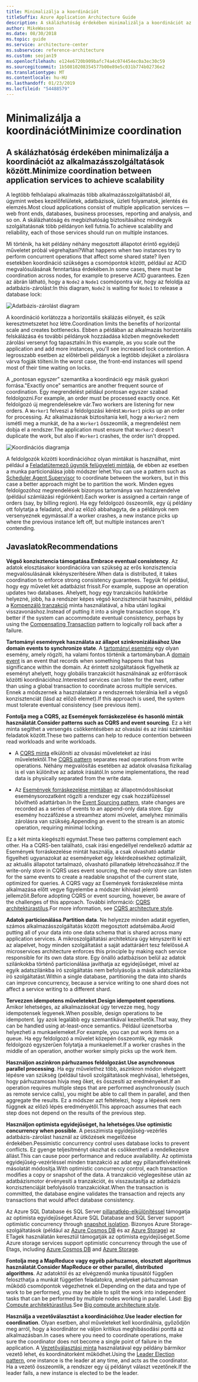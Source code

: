 ```yaml
---
title: Minimalizálja a koordinációt
titleSuffix: Azure Application Architecture Guide
description: A skálázhatóság érdekében minimalizálja a koordinációt az alkalmazásszolgáltatások között.
author: MikeWasson
ms.date: 08/30/2018
ms.topic: guide
ms.service: architecture-center
ms.subservice: reference-architecture
ms.custom: seojan19
ms.openlocfilehash: e124e6720b909bafc74a4c074454ec0a3ec30c59
ms.sourcegitcommit: 1b50810208354577b00e89e5c031b774b02736e2
ms.translationtype: MT
ms.contentlocale: hu-HU
ms.lasthandoff: 01/23/2019
ms.locfileid: "54488579"
---
```

# <a name="minimize-coordination"></a><span data-ttu-id="97998-103">Minimalizálja a koordinációt</span><span class="sxs-lookup"><span data-stu-id="97998-103">Minimize coordination</span></span>

## <a name="minimize-coordination-between-application-services-to-achieve-scalability"></a><span data-ttu-id="97998-104">A skálázhatóság érdekében minimalizálja a koordinációt az alkalmazásszolgáltatások között.</span><span class="sxs-lookup"><span data-stu-id="97998-104">Minimize coordination between application services to achieve scalability</span></span>

<span data-ttu-id="97998-105">A legtöbb felhőalapú alkalmazás több alkalmazásszolgáltatásból áll, úgymint webes kezelőfelületek, adatbázisok, üzleti folyamatok, jelentés és elemzés.</span><span class="sxs-lookup"><span data-stu-id="97998-105">Most cloud applications consist of multiple application services &mdash; web front ends, databases, business processes, reporting and analysis, and so on.</span></span> <span data-ttu-id="97998-106">A skálázhatóság és megbízhatóság biztosításához mindegyik szolgáltatásnak több példányon kell futnia.</span><span class="sxs-lookup"><span data-stu-id="97998-106">To achieve scalability and reliability, each of those services should run on multiple instances.</span></span>

<span data-ttu-id="97998-107">Mi történik, ha két példány néhány megosztott állapotot érintő egyidejű műveletet próbál végrehajtani?</span><span class="sxs-lookup"><span data-stu-id="97998-107">What happens when two instances try to perform concurrent operations that affect some shared state?</span></span> <span data-ttu-id="97998-108">Ilyen esetekben koordináció szükséges a csomópontok között, például az ACID megvalósulásának fenntartása érdekében.</span><span class="sxs-lookup"><span data-stu-id="97998-108">In some cases, there must be coordination across nodes, for example to preserve ACID guarantees.</span></span> <span data-ttu-id="97998-109">Ezen az ábrán látható, hogy a `Node2` a `Node1` csomópontra vár, hogy az feloldja az adatbázis-zárolást:</span><span class="sxs-lookup"><span data-stu-id="97998-109">In this diagram, `Node2` is waiting for `Node1` to release a database lock:</span></span>

![Adatbázis-zárolást diagram](./images/database-lock.svg)

<span data-ttu-id="97998-111">A koordináció korlátozza a horizontális skálázás előnyeit, és szűk keresztmetszetet hoz létre.</span><span class="sxs-lookup"><span data-stu-id="97998-111">Coordination limits the benefits of horizontal scale and creates bottlenecks.</span></span> <span data-ttu-id="97998-112">Ebben a példában az alkalmazás horizontális felskálázása és további példányok hozzáadása közben megnövekedett zárolási versenyt fog tapasztalni.</span><span class="sxs-lookup"><span data-stu-id="97998-112">In this example, as you scale out the application and add more instances, you'll see increased lock contention.</span></span> <span data-ttu-id="97998-113">A legrosszabb esetben az előtérbeli példányok a legtöbb idejüket a zárolásra várva fogják tölteni.</span><span class="sxs-lookup"><span data-stu-id="97998-113">In the worst case, the front-end instances will spend most of their time waiting on locks.</span></span>

<span data-ttu-id="97998-114">A „pontosan egyszer” szemantika a koordináció egy másik gyakori forrása.</span><span class="sxs-lookup"><span data-stu-id="97998-114">"Exactly once" semantics are another frequent source of coordination.</span></span> <span data-ttu-id="97998-115">Egy megrendelést például pontosan egyszer szabad feldolgozni.</span><span class="sxs-lookup"><span data-stu-id="97998-115">For example, an order must be processed exactly once.</span></span> <span data-ttu-id="97998-116">Két feldolgozó új megrendelésekre vár.</span><span class="sxs-lookup"><span data-stu-id="97998-116">Two workers are listening for new orders.</span></span> <span data-ttu-id="97998-117">A `Worker1` felveszi a feldolgozási kérést.</span><span class="sxs-lookup"><span data-stu-id="97998-117">`Worker1` picks up an order for processing.</span></span> <span data-ttu-id="97998-118">Az alkalmazásnak biztosítania kell, hogy a `Worker2` nem ismétli meg a munkát, de ha a `Worker1` összeomlik, a megrendelést nem dobja el a rendszer.</span><span class="sxs-lookup"><span data-stu-id="97998-118">The application must ensure that `Worker2` doesn't duplicate the work, but also if `Worker1` crashes, the order isn't dropped.</span></span>

![Koordinációs diagramja](./images/coordination.svg)

<span data-ttu-id="97998-120">A feldolgozók közötti koordinációhoz olyan mintákat is használhat, mint például a [Feladatütemező ügynök felügyeleti mintája][sas-pattern], de ebben az esetben a munka particionálása jobb módszer lehet.</span><span class="sxs-lookup"><span data-stu-id="97998-120">You can use a pattern such as [Scheduler Agent Supervisor][sas-pattern] to coordinate between the workers, but in this case a better approach might be to partition the work.</span></span> <span data-ttu-id="97998-121">Minden egyes feldolgozóhoz megrendelések bizonyos tartománya van hozzárendelve (például számlázási régiónként).</span><span class="sxs-lookup"><span data-stu-id="97998-121">Each worker is assigned a certain range of orders (say, by billing region).</span></span> <span data-ttu-id="97998-122">Ha egy feldolgozó összeomlik, egy új példány ott folytatja a feladatot, ahol az előző abbahagyta, de a példányok nem versenyeznek egymással.</span><span class="sxs-lookup"><span data-stu-id="97998-122">If a worker crashes, a new instance picks up where the previous instance left off, but multiple instances aren't contending.</span></span>

## <a name="recommendations"></a><span data-ttu-id="97998-123">Javaslatok</span><span class="sxs-lookup"><span data-stu-id="97998-123">Recommendations</span></span>

<span data-ttu-id="97998-124">**Végső konzisztencia támogatása**.</span><span class="sxs-lookup"><span data-stu-id="97998-124">**Embrace eventual consistency**.</span></span> <span data-ttu-id="97998-125">Az adatok elosztásakor koordinációra van szükség az erős konzisztencia megvalósulásának kikényszerítésére.</span><span class="sxs-lookup"><span data-stu-id="97998-125">When data is distributed, it takes coordination to enforce strong consistency guarantees.</span></span> <span data-ttu-id="97998-126">Tegyük fel például, hogy egy művelet két adatbázist frissít.</span><span class="sxs-lookup"><span data-stu-id="97998-126">For example, suppose an operation updates two databases.</span></span> <span data-ttu-id="97998-127">Ahelyett, hogy egy tranzakciós hatókörbe helyezné, jobb, ha a rendszer képes végső konzisztenciát használni, például a [Kompenzáló tranzakció][compensating-transaction] minta használatával, a hiba utáni logikai visszavonáshoz.</span><span class="sxs-lookup"><span data-stu-id="97998-127">Instead of putting it into a single transaction scope, it's better if the system can accommodate eventual consistency, perhaps by using the [Compensating Transaction][compensating-transaction] pattern to logically roll back after a failure.</span></span>

<span data-ttu-id="97998-128">**Tartományi események használata az állapot szinkronizálásához**.</span><span class="sxs-lookup"><span data-stu-id="97998-128">**Use domain events to synchronize state**.</span></span> <span data-ttu-id="97998-129">A [tartományi esemény][domain-event] egy olyan esemény, amely rögzíti, ha valami fontos történik a tartományban.</span><span class="sxs-lookup"><span data-stu-id="97998-129">A [domain event][domain-event] is an event that records when something happens that has significance within the domain.</span></span> <span data-ttu-id="97998-130">Az érintett szolgáltatások figyelhetik az eseményt ahelyett, hogy globális tranzakciót használnának az erőforrások közötti koordinációhoz.</span><span class="sxs-lookup"><span data-stu-id="97998-130">Interested services can listen for the event, rather than using a global transaction to coordinate across multiple services.</span></span> <span data-ttu-id="97998-131">Ennek a módszernek a használatakor a rendszernek tolerálnia kell a végső konzisztenciát (lásd az előző elemet).</span><span class="sxs-lookup"><span data-stu-id="97998-131">If this approach is used, the system must tolerate eventual consistency (see previous item).</span></span>

<span data-ttu-id="97998-132">**Fontolja meg a CQRS, az Események forráskezelése és hasonló minták használatát**.</span><span class="sxs-lookup"><span data-stu-id="97998-132">**Consider patterns such as CQRS and event sourcing**.</span></span> <span data-ttu-id="97998-133">Ez a két minta segíthet a versengés csökkentésében az olvasási és az írási számítási feladatok között.</span><span class="sxs-lookup"><span data-stu-id="97998-133">These two patterns can help to reduce contention between read workloads and write workloads.</span></span>

- <span data-ttu-id="97998-134">A [CQRS minta][cqrs-pattern] elkülöníti az olvasási műveleteket az írási műveletektől.</span><span class="sxs-lookup"><span data-stu-id="97998-134">The [CQRS pattern][cqrs-pattern] separates read operations from write operations.</span></span> <span data-ttu-id="97998-135">Néhány megvalósítás esetében az adatok olvasása fizikailag is el van különítve az adatok írásától.</span><span class="sxs-lookup"><span data-stu-id="97998-135">In some implementations, the read data is physically separated from the write data.</span></span>

- <span data-ttu-id="97998-136">Az [Események forráskezelése mintában][event-sourcing] az állapotmódosításokat eseménysorozatként rögzíti a rendszer egy csak hozzáfűzéssel bővíthető adattárban.</span><span class="sxs-lookup"><span data-stu-id="97998-136">In the [Event Sourcing pattern][event-sourcing], state changes are recorded as a series of events to an append-only data store.</span></span> <span data-ttu-id="97998-137">Egy esemény hozzáfőzése a streamhez atomi művelet, amelyhez minimális zárolásra van szükség.</span><span class="sxs-lookup"><span data-stu-id="97998-137">Appending an event to the stream is an atomic operation, requiring minimal locking.</span></span>

<span data-ttu-id="97998-138">Ez a két minta kiegészíti egymást.</span><span class="sxs-lookup"><span data-stu-id="97998-138">These two patterns complement each other.</span></span> <span data-ttu-id="97998-139">Ha a CQRS-ben található, csak írási engedéllyel rendelkező adattár az Események forráskezelése mintát használja, a csak olvasható adattár figyelheti ugyanazokat az eseményeket egy lekérdezésekhez optimalizált, az aktuális állapotot tartalmazó, olvasható pillanatkép létrehozásához.</span><span class="sxs-lookup"><span data-stu-id="97998-139">If the write-only store in CQRS uses event sourcing, the read-only store can listen for the same events to create a readable snapshot of the current state, optimized for queries.</span></span> <span data-ttu-id="97998-140">A CQRS vagy az Események forráskezelése minta alkalmazása előtt vegye figyelembe a módszer kihívást jelentő jellemzőit.</span><span class="sxs-lookup"><span data-stu-id="97998-140">Before adopting CQRS or event sourcing, however, be aware of the challenges of this approach.</span></span> <span data-ttu-id="97998-141">További információ: [CQRS architektúrastílus][cqrs-style].</span><span class="sxs-lookup"><span data-stu-id="97998-141">For more information, see [CQRS architecture style][cqrs-style].</span></span>

<span data-ttu-id="97998-142">**Adatok particionálása**.</span><span class="sxs-lookup"><span data-stu-id="97998-142">**Partition data**.</span></span>  <span data-ttu-id="97998-143">Ne helyezze minden adatát egyetlen, számos alkalmazásszolgáltatás között megosztott adatsémába.</span><span class="sxs-lookup"><span data-stu-id="97998-143">Avoid putting all of your data into one data schema that is shared across many application services.</span></span> <span data-ttu-id="97998-144">A mikroszolgáltatási architektúra úgy kényszeríti ki ezt az alapelvet, hogy minden szolgáltatást a saját adattáráért tesz felelőssé.</span><span class="sxs-lookup"><span data-stu-id="97998-144">A microservices architecture enforces this principle by making each service responsible for its own data store.</span></span> <span data-ttu-id="97998-145">Egy önálló adatbázison belül az adatok szilánkokba történő particionálása javíthatja az egyidejűséget, mivel az egyik adatszilánkba író szolgáltatás nem befolyásolja a másik adatszilánkba író szolgáltatást.</span><span class="sxs-lookup"><span data-stu-id="97998-145">Within a single database, partitioning the data into shards can improve concurrency, because a service writing to one shard does not affect a service writing to a different shard.</span></span>

<span data-ttu-id="97998-146">**Tervezzen idempotens műveleteket**.</span><span class="sxs-lookup"><span data-stu-id="97998-146">**Design idempotent operations**.</span></span> <span data-ttu-id="97998-147">Amikor lehetséges, az alkalmazásokat úgy tervezze meg, hogy idempotensek legyenek.</span><span class="sxs-lookup"><span data-stu-id="97998-147">When possible, design operations to be idempotent.</span></span> <span data-ttu-id="97998-148">Így azok legalább egy szemantikával kezelhetők.</span><span class="sxs-lookup"><span data-stu-id="97998-148">That way, they can be handled using at-least-once semantics.</span></span> <span data-ttu-id="97998-149">Például üzenetsorba helyezheti a munkaelemeket.</span><span class="sxs-lookup"><span data-stu-id="97998-149">For example, you can put work items on a queue.</span></span> <span data-ttu-id="97998-150">Ha egy feldolgozó a művelet közepén összeomlik, egy másik feldolgozó egyszerűen folytatja a munkaelemet.</span><span class="sxs-lookup"><span data-stu-id="97998-150">If a worker crashes in the middle of an operation, another worker simply picks up the work item.</span></span>

<span data-ttu-id="97998-151">**Használjon aszinkron párhuzamos feldolgozást**.</span><span class="sxs-lookup"><span data-stu-id="97998-151">**Use asynchronous parallel processing**.</span></span> <span data-ttu-id="97998-152">Ha egy művelethez több, aszinkron módon elvégzett lépésre van szükség (például távoli szolgáltatások meghívása), lehetséges, hogy párhuzamosan hívja meg őket, és összesíti az eredményeket.</span><span class="sxs-lookup"><span data-stu-id="97998-152">If an operation requires multiple steps that are performed asynchronously (such as remote service calls), you might be able to call them in parallel, and then aggregate the results.</span></span> <span data-ttu-id="97998-153">Ez a módszer azt feltételezi, hogy a lépések nem függnek az előző lépés eredményétől.</span><span class="sxs-lookup"><span data-stu-id="97998-153">This approach assumes that each step does not depend on the results of the previous step.</span></span>

<span data-ttu-id="97998-154">**Használjon optimista egyidejűséget, ha lehetséges**.</span><span class="sxs-lookup"><span data-stu-id="97998-154">**Use optimistic concurrency when possible**.</span></span> <span data-ttu-id="97998-155">A pesszimista egyidejűség-vezérlés adatbázis-zárolást használ az ütközések megelőzése érdekében.</span><span class="sxs-lookup"><span data-stu-id="97998-155">Pessimistic concurrency control uses database locks to prevent conflicts.</span></span> <span data-ttu-id="97998-156">Ez gyenge teljesítményt okozhat és csökkentheti a rendelkezésre állást.</span><span class="sxs-lookup"><span data-stu-id="97998-156">This can cause poor performance and reduce availability.</span></span> <span data-ttu-id="97998-157">Az optimista egyidejűség-vezérléssel minden tranzakció az adat egy pillanatfelvételének másolatát módosítja.</span><span class="sxs-lookup"><span data-stu-id="97998-157">With optimistic concurrency control, each transaction modifies a copy or snapshot of the data.</span></span> <span data-ttu-id="97998-158">A tranzakció véglegesítése után az adatbázismotor érvényesíti a tranzakciót, és visszautasítja az adatbázis konzisztenciáját befolyásoló tranzakciókat.</span><span class="sxs-lookup"><span data-stu-id="97998-158">When the transaction is committed, the database engine validates the transaction and rejects any transactions that would affect database consistency.</span></span>

<span data-ttu-id="97998-159">Az Azure SQL Database és SQL Server [pillanatkép-elkülönítéssel][sql-snapshot-isolation] támogatja az optimista egyidejűséget.</span><span class="sxs-lookup"><span data-stu-id="97998-159">Azure SQL Database and SQL Server support optimistic concurrency through [snapshot isolation][sql-snapshot-isolation].</span></span> <span data-ttu-id="97998-160">Bizonyos Azure Storage-szolgáltatások (például az [Azure Cosmos DB][cosmosdb-faq] és az [Azure Storage][storage-concurrency]) az ETagek használatán keresztül támogatják az optimista egyidejűséget.</span><span class="sxs-lookup"><span data-stu-id="97998-160">Some Azure storage services support optimistic concurrency through the use of Etags, including [Azure Cosmos DB][cosmosdb-faq] and [Azure Storage][storage-concurrency].</span></span>

<span data-ttu-id="97998-161">**Fontolja meg a MapReduce vagy egyéb párhuzamos, elosztott algoritmus használatát**.</span><span class="sxs-lookup"><span data-stu-id="97998-161">**Consider MapReduce or other parallel, distributed algorithms**.</span></span> <span data-ttu-id="97998-162">Az adatoktól és az elvégzendő munka típusától függően feloszthatja a munkát független feladatokra, amelyeket párhuzamosan működő csomópontok végezhetnek el.</span><span class="sxs-lookup"><span data-stu-id="97998-162">Depending on the data and type of work to be performed, you may be able to split the work into independent tasks that can be performed by multiple nodes working in parallel.</span></span> <span data-ttu-id="97998-163">Lásd: [Big Compute architektúrastílus][big-compute].</span><span class="sxs-lookup"><span data-stu-id="97998-163">See [Big compute architecture style][big-compute].</span></span>

<span data-ttu-id="97998-164">**Használja a vezetőválasztást a koordinációhoz**.</span><span class="sxs-lookup"><span data-stu-id="97998-164">**Use leader election for coordination**.</span></span> <span data-ttu-id="97998-165">Olyan esetben, ahol műveleteket kell koordinálnia, győződjön meg arról, hogy a koordinátor ne váljon kritikus meghibásodási ponttá az alkalmazásban.</span><span class="sxs-lookup"><span data-stu-id="97998-165">In cases where you need to coordinate operations, make sure the coordinator does not become a single point of failure in the application.</span></span> <span data-ttu-id="97998-166">A [Vezetőválasztási minta][leader-election] használatával egy példány bármikor vezető lehet, és koordinátorként működhet.</span><span class="sxs-lookup"><span data-stu-id="97998-166">Using the [Leader Election pattern][leader-election], one instance is the leader at any time, and acts as the coordinator.</span></span> <span data-ttu-id="97998-167">Ha a vezető összeomlik, a rendszer egy új példányt választ vezetőnek.</span><span class="sxs-lookup"><span data-stu-id="97998-167">If the leader fails, a new instance is elected to be the leader.</span></span>

<!-- links -->

[big-compute]: ../architecture-styles/big-compute.md
[compensating-transaction]: ../../patterns/compensating-transaction.md
[cqrs-style]: ../architecture-styles/cqrs.md
[cqrs-pattern]: ../../patterns/cqrs.md
[cosmosdb-faq]: /azure/cosmos-db/faq
[domain-event]: https://martinfowler.com/eaaDev/DomainEvent.html
[event-sourcing]: ../../patterns/event-sourcing.md
[leader-election]: ../../patterns/leader-election.md
[sas-pattern]: ../../patterns/scheduler-agent-supervisor.md
[sql-snapshot-isolation]: /sql/t-sql/statements/set-transaction-isolation-level-transact-sql
[storage-concurrency]: https://azure.microsoft.com/blog/managing-concurrency-in-microsoft-azure-storage-2/